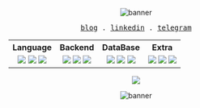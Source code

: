 <p align="center" >
   <img src="https://iili.io/dBau4ZN.gif)](https://freeimage.host/i/dBau4ZN" alt="banner"/>
</p>

<p align="center">
  <samp>
    <a href="https://dev.to/mirrr/">blog</a> .
    <a href="https://www.linkedin.com/in/mirrrrrrrrrrrr/">linkedin</a> .
    <a href="https://t.me/mirrr1998">telegram</a>
  </samp>
</p>

<table align="center">
  <tr>
    <th>Language</th>
    <th>Backend</th>
    <th>DataBase</th>
    <th>Extra</th>
  </tr>
  <tr>
    <td align="center">
      <img src="https://skillicons.dev/icons?i=typescript" />
      <img src="https://skillicons.dev/icons?i=php" />
      <img src="https://skillicons.dev/icons?i=rust" />
    </td>
    <td align="center">
      <img src="https://skillicons.dev/icons?i=laravel" />
      <img src="https://skillicons.dev/icons?i=nestjs" />
      <img src="https://skillicons.dev/icons?i=actix" />
    </td>
    <td align="center">
      <img src="https://skillicons.dev/icons?i=mongodb" />
      <img src="https://skillicons.dev/icons?i=postgresql" />
      <img src="https://skillicons.dev/icons?i=mysql" />
    </td>
    <td align="center">
      <img src="https://skillicons.dev/icons?i=linux" />
      <img src="https://skillicons.dev/icons?i=nix" />
      <img src="https://skillicons.dev/icons?i=git" />
    </td>
  </tr>
</table>


<p align="center">
    <a href="https://hits.sh/github.com/mirrrrrrrrrrrr/">
        <img src="https://hits.sh/github.com/mirrrrrrrrrrrr.svg?view=today-total&label=mirrr's%20viewers%20(today%20%2F%20total)&color=ff5a00&labelColor=0a0505">
  </a>
</p>

<p align="center" >
   <img src="https://iili.io/dBau4ZN.gif)](https://freeimage.host/i/dBau4ZN" alt="banner"/>
</p>
